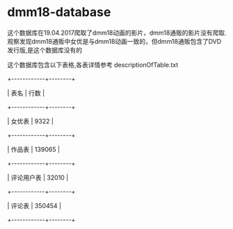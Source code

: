 # dmm18-database　
这个数据库在19.04.2017爬取了dmm18动画的影片，dmm18通贩的影片没有爬取. 观察发现dmm18通贩中女优是与dmm18动画一致的，但dmm18通贩包含了DVD发行版,是这个数据库没有的

这个数据库包含以下表格,各表详情参考 descriptionOfTable.txt

+------------+--------+

| 表名       | 行数   |

+------------+--------+

| 女优表     | 9322   |

+------------+--------+

| 作品表     | 139065 |

+------------+--------+

| 评论用户表 | 32010  |

+------------+--------+

| 评论表     | 350454 |

+------------+--------+

